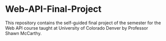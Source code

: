# Web-API-Final-Project
This repository contains the self-guided final project of the semester for the Web API course taught at University of Colorado Denver by Professor Shawn McCarthy.
